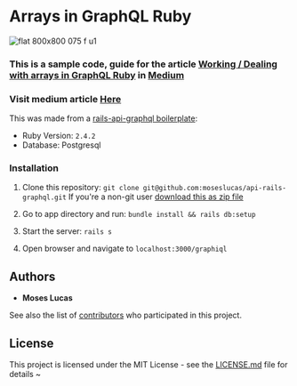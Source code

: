 #  Arrays in GraphQL Ruby

![flat 800x800 075 f u1](https://user-images.githubusercontent.com/30344224/36075027-35bf9832-0f83-11e8-803c-8c4f5d24a8f5.jpg)

### This is a sample code, guide for the article [Working / Dealing with arrays in GraphQL Ruby](https://medium.com/@lukeses09/working-with-arrays-in-graphql-ruby-d3321fb7a910) in [Medium](https://medium.com/)

### Visit medium article [Here](https://medium.com/@lukeses09/working-with-arrays-in-graphql-ruby-d3321fb7a910)


This was made from a [rails-api-graphql boilerplate](https://github.com/moseslucas/api-rails-graphql):

 - Ruby Version: `2.4.2`
 - Database: Postgresql

### Installation
1. Clone this repository: `git clone git@github.com:moseslucas/api-rails-graphql.git`
If you're a non-git user [download this as zip file](https://github.com/moseslucas/api-rails-graphql/archive/master.zip)

2. Go to app directory and run: `bundle install && rails db:setup`
3. Start the server: `rails s`
4. Open browser and navigate to `localhost:3000/graphiql`

## Authors

* **Moses Lucas**

See also the list of [contributors](https://github.com/your/project/contributors) who participated in this project.

## License

This project is licensed under the MIT License - see the [LICENSE.md](LICENSE.md) file for details
~                                                                                                      
